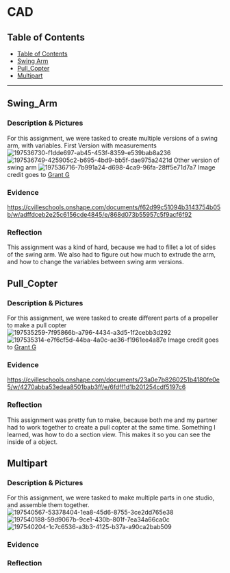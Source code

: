 # CAD

## Table of Contents
* [Table of Contents](#TableOfContents)
* [Swing Arm](#Swing_Arm)
* [Pull_Copter](#Pull_Copter)
* [Multipart](#Multipart)
---

## Swing_Arm

### Description & Pictures
For this assignment, we were tasked to create multiple versions of a swing arm, with variables.
First Version with measurements
![197536730-f1dde697-ab45-453f-8359-e539bab8a236](https://user-images.githubusercontent.com/112961430/197785728-3866a90c-0ea5-4ada-969a-a962ad6d7dcb.png)
![197536749-425905c2-b695-4bd9-bb5f-dae975a2421d](https://user-images.githubusercontent.com/112961430/197785745-7455ed16-141f-46a7-9e4a-fd676276892c.png)
Other version of swing arm 
![197536716-7b991a24-d698-4ca9-96fa-28ff5e71d7a7](https://user-images.githubusercontent.com/112961430/197785755-3c588a61-95e4-4a48-958f-7df3d98c5fff.png)
Image credit goes to [Grant G](https://github.com/ggastin30/Intermediate_CAD#description-and-images-1)
### Evidence
https://cvilleschools.onshape.com/documents/f62d99c51094b3143754b05b/w/adffdceb2e25c6156cde4845/e/868d073b55957c5f9acf6f92
### Reflection
This assignment was a kind of hard, because we had to fillet a lot of sides of the swing arm. We also had to figure out how much to extrude the arm, and how to change the variables between swing arm versions. 



## Pull_Copter

### Description & Pictures
For this assignment, we were tasked to create different parts of a propeller to make a pull copter 
![197535259-7f95866b-a796-4434-a3d5-1f2cebb3d292](https://user-images.githubusercontent.com/112961430/197783905-d0e52904-5f2f-4202-aacd-3523325ee29f.png)
![197535314-e7f6cf5d-44ba-4a0c-ae36-f1961ee4a87e](https://user-images.githubusercontent.com/112961430/197783913-c913b9c7-a189-4aef-ac80-d807a8cf39b1.png)
Image credit goes to [Grant G](https://github.com/ggastin30/Intermediate_CAD#description-and-images)
### Evidence
https://cvilleschools.onshape.com/documents/23a0e7b8260251b4180fe0e5/w/4270abba53edea8501bab3ff/e/6fdff1d1b201254cdf5197c6
### Reflection
This assignment was pretty fun to make, because both me and my partner had to work together to create a pull copter at the same time. Something I learned, was how to do a section view. This makes it so you can see the inside of a object.




## Multipart

### Description & Pictures
For this assignment, we were tasked to make multiple parts in one studio, and assemble them together. 
![197540567-53378404-1ea8-45d6-8755-3ce2dd765e38](https://user-images.githubusercontent.com/112961430/197787295-36ea633f-2e35-4a03-ae1c-c78446891062.png)
![197540188-59d9067b-9ce1-430b-801f-7ea34a66ca0c](https://user-images.githubusercontent.com/112961430/197787307-f0b5bf99-3605-4e90-ad08-9d95450cdd40.png)
![197540204-1c7c6536-a3b3-4125-b37a-a90ca2bab509](https://user-images.githubusercontent.com/112961430/197787314-c8989352-ac69-4bfc-b09b-cc1ac8e913d1.png)


### Evidence

### Reflection





